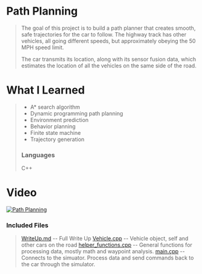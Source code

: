 # Path Planning
> The goal of this project is to build a path planner that creates
smooth, safe trajectories for the car to follow. The highway track has
other vehicles, all going different speeds, but approximately obeying
the 50 MPH speed limit.
>
> The car transmits its location, along with its sensor fusion data, which estimates the location of all the vehicles on the same side of the road.

# What I Learned
> - A* search algorithm
> - Dynamic programming path planning
> - Environment prediction
> - Behavior planning
> - Finite state machine
> - Trajectory generation
>
> ### Languages
> C++

# Video
[![Path Planning](http://img.youtube.com/vi/hQwN9OZ39WY/0.jpg)](https://www.youtube.com/watch?v=hQwN9OZ39WY "Path Planning")

### Included Files
> [WriteUp.md](src/WriteUp.md) -- Full Write Up
> [Vehicle.cpp](src/Vehicle.cpp) -- Vehicle object, self and other cars on the road
> [helper_functions.cpp](src/helper_functions.cpp) -- General functions for processing data, mostly math and waypoint analysis.
> [main.cpp](src/main.cpp) -- Connects to the simuator. Process data and send commands back to the car through the simulator.

